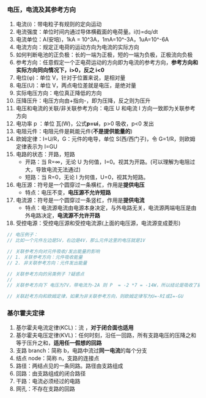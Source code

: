 ### 电压，电流及其参考方向

1. 电流(i)：带电粒子有规则的定向运动
2. 电流强度：单位时间内通过导体横截面的电荷量。i(t)=dq/dt
3. 电流单位：A(安培)，1kA = 10^3A，1mA=10^-3A，1uA=10^-6A
4. 电流方向：规定正电荷的运动方向为电流的实际方向
5. 如何判断电池的正负极：长的一端为正极，短的一端为负极，正极流向负极
6. 参考方向：任意假定一个正电荷运动的方向即为电流的参考方向，**参考方向和实际方向同向情况下，i>0，反之 i<0**
7. 电位(φ)：单位 V，针对于位置来说，是相对量
8. 电压(U)：单位 V，两点电位差就是电压，是绝对量
9. 实际电压方向：电位真正降低的方向
10. 压降压升：电压方向由+指向-，即为压降，反之则为压升
11. 电压和电流的关联/非关联参考方向：电压 U 和电流 I 方向一致即为关联参考方向
12. 电功率 p ：单位 瓦(W)，公式**p=ui**，p>0 吸收，p<0 发出
13. 电阻元件：电阻元件是耗能元件(**不是提供能量的**)
14. 欧姆定律：I=U/R，G：元件的电导，单位 S(西/西门子)，令 G=1/R，则欧姆定律表示为 I=GU
15. 电路的状态：开路，短路
    - 开路：当 R=∞，无论 U 为何值，I=0。视其为开路。(可以理解为电阻过大，导致电流无法通过)
    - 短路：当 R=0，无论 I 为何值，U=0，视其为短路。
16. 电压源：符号是一个圆穿过一条横杠，作用是**提供电压**
    - 特点：电压不变，**电压源不允许短路**
17. 电流源：符号是一个圆穿过一条竖杠，作用是**提供电流**
    - 特点：电流源电流由电源本身决定，与外电路无关，电流源两端电压是由外电路决定，**电流源不允许开路**
18. 受控电源：受控电压源和受控电流源(上面的电压源，电流源变成菱形)

```js
// 电压例子：
// 比如一个元件左边是5V，右边是4V，那么元件这里的电压就是1V

// 关联参考方向对元件吸收/发出能量的影响
// 1. 关联参考方向：元件吸收能量
// 2. 非关联参考方向：元件发出能量

// 关联参考方向的另类例子 ?疑惑点
//
// 关联参考方向下 电压为7V，带电流为-2A 则 P  = -2 *7 = -14W，所以结论是吸收了能量-14W 发出了能量14W

// 关联赶考方向和欧姆定律，如果为非关联参考方向，则欧姆定律写为U=-RI或I=-GU
```

### 基尔霍夫定律

1. 基尔霍夫电流定律(KCL)：流 ，**对于闭合面也适用**
2. 基尔霍夫电压定律(KVL)：任何时刻，沿任一回路，所有支路电压的压降之和等于压升之和，**适用任一假想的回路**
3. 支路 branch：简称 b，电路中流过**同一电流**的每个分支
4. 结点 node：简称 n，支路的连接点
5. 路径：两结点见的一条同路。路径由支路组成
6. 回路：由支路组成的闭合路径
7. 干路：电流必须经过的电路
8. 网孔：不存在支路的回路
